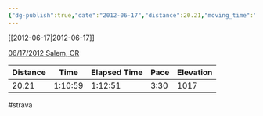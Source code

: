 ```yaml
---
{"dg-publish":true,"date":"2012-06-17","distance":20.21,"moving_time":"1:10:59","elapsed_time":"1:12:51","pace":"3:30","total_elevation_gain":1017,"url":"https://www.strava.com/activities/21278413","permalink":"/01-personal/strava/2012-06-17-06-17-2012-salem-or/","dgPassFrontmatter":true}
---
```



[[2012-06-17\|2012-06-17]]

[06/17/2012 Salem, OR](https://www.strava.com/activities/21278413)

| Distance | Time    | Elapsed Time | Pace | Elevation |
| -------- | ------- | ------------ | ---- | --------- |
| 20.21    | 1:10:59 | 1:12:51      | 3:30 | 1017      |




#strava
